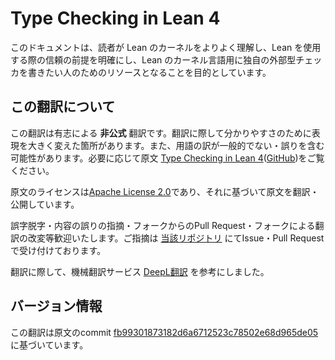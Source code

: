 # Type Checking in Lean 4

<!--
This document exists to help readers better understand Lean's kernel, clarify the trust assumptions involved in using Lean, and serve as a resource for those who wish to write their own external type checkers for Lean's kernel language.
-->

このドキュメントは、読者が Lean のカーネルをよりよく理解し、Lean を使用する際の信頼の前提を明確にし、Lean のカーネル言語用に独自の外部型チェッカを書きたい人のためのリソースとなることを目的としています。

## この翻訳について

この翻訳は有志による **非公式** 翻訳です。翻訳に際して分かりやすさのために表現を大きく変えた箇所があります。また、用語の訳が一般的でない・誤りを含む可能性があります。必要に応じて原文 [Type Checking in Lean 4](https://ammkrn.github.io/type_checking_in_lean4/)([GitHub](https://github.com/ammkrn/type_checking_in_lean4))をご覧ください。

原文のライセンスは[Apache License 2.0](https://github.com/lean-ja/type_checking_in_lean4_ja/blob/main/LICENSE)であり、それに基づいて原文を翻訳・公開しています。

誤字脱字・内容の誤りの指摘・フォークからのPull Request・フォークによる翻訳の改変等歓迎いたします。ご指摘は [当該リポジトリ](https://github.com/lean-ja/type_checking_in_lean4_ja) にてIssue・Pull Requestで受け付けております。

翻訳に際して、機械翻訳サービス [DeepL翻訳](https://www.deepl.com/ja/translator) を参考にしました。

## バージョン情報

この翻訳は原文のcommit [fb99301873182d6a6712523c78502e68d965de05](https://github.com/lean-ja/type_checking_in_lean4_ja/commit/fb99301873182d6a6712523c78502e68d965de05) に基づいています。
